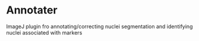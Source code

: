 # Annotater
ImageJ plugin fro annotating/correcting nuclei segmentation and identifying nuclei associated with markers
